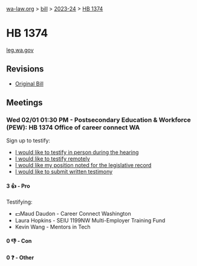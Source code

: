 [wa-law.org](/) > [bill](/bill/) > [2023-24](/bill/2023-24/) > [HB 1374](/bill/2023-24/hb/1374/)

# HB 1374
[leg.wa.gov](https://app.leg.wa.gov/billsummary?BillNumber=1374&Year=2023&Initiative=false)

## Revisions
* [Original Bill](1/)

## Meetings
### Wed 02/01 01:30 PM - Postsecondary Education & Workforce (PEW): HB 1374 Office of career connect WA
Sign up to testify:
* [I would like to testify in person during the hearing](https://app.leg.wa.gov/csi/Testifier/Add?chamber=House&mId=30571&aId=150098&caId=21001&tId=1)
* [I would like to testify remotely](https://app.leg.wa.gov/csi/Testifier/Add?chamber=House&mId=30571&aId=150098&caId=21001&tId=2)
* [I would like my position noted for the legislative record](https://app.leg.wa.gov/csi/Testifier/Add?chamber=House&mId=30571&aId=150098&caId=21001&tId=3)
* [I would like to submit written testimony](https://app.leg.wa.gov/csi/Testifier/Add?chamber=House&mId=30571&aId=150098&caId=21001&tId=4)

#### 3 👍 - Pro
Testifying:
* 💵Maud Daudon - Career Connect Washington
* Laura  Hopkins - SEIU 1199NW Multi-Employer Training Fund
* Kevin Wang - Mentors in Tech

#### 0 👎 - Con

#### 0 ❓ - Other
